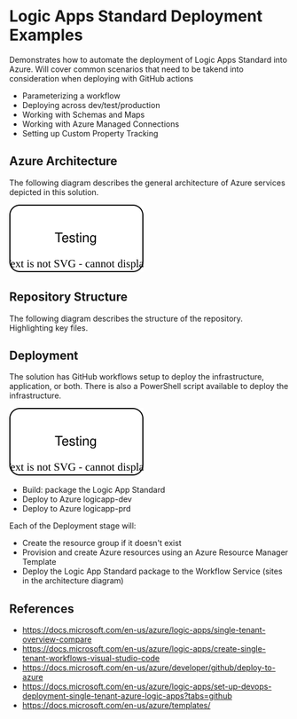 # Logic Apps Standard Deployment Examples

Demonstrates how to automate the deployment of Logic Apps Standard into Azure.  Will cover common scenarios that need to be takend into consideration when deploying with GitHub actions

- Parameterizing a workflow
- Deploying across dev/test/production
- Working with Schemas and Maps
- Working with Azure Managed Connections
- Setting up Custom Property Tracking

## Azure Architecture
The following diagram describes the general architecture of Azure services depicted in this solution.

![Azure Architecture](docs/img/architecture-azure.drawio.svg)

## Repository Structure
The following diagram describes the structure of the repository.  Highlighting key files.

## Deployment
The solution has GitHub workflows setup to deploy the infrastructure, application, or both.  There is also a PowerShell script available to deploy the infrastructure.

![CI/CD Architecture](docs/img/architecture-cicd.drawio.svg)

- Build: package the Logic App Standard
- Deploy to Azure logicapp-dev
- Deploy to Azure logicapp-prd

Each of the Deployment stage will:

- Create the resource group if it doesn't exist
- Provision and create Azure resources using an Azure Resource Manager Template
- Deploy the Logic App Standard package to the Workflow Service (sites in the architecture diagram)

## References

- https://docs.microsoft.com/en-us/azure/logic-apps/single-tenant-overview-compare
- https://docs.microsoft.com/en-us/azure/logic-apps/create-single-tenant-workflows-visual-studio-code
- https://docs.microsoft.com/en-us/azure/developer/github/deploy-to-azure
- https://docs.microsoft.com/en-us/azure/logic-apps/set-up-devops-deployment-single-tenant-azure-logic-apps?tabs=github
- https://docs.microsoft.com/en-us/azure/templates/
